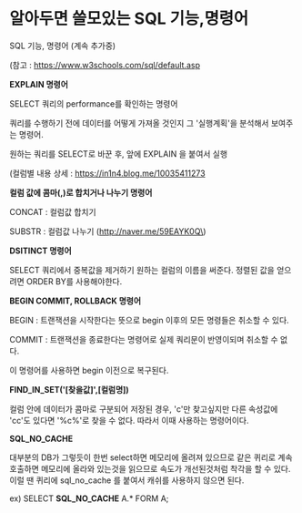 # 알아두면 쓸모있는 SQL 기능,명령어

SQL 기능, 명령어 \(계속 추가중\)

\(참고 : https://www.w3schools.com/sql/default.asp

**EXPLAIN 명령어**

SELECT 쿼리의 performance를 확인하는 명령어

쿼리를 수행하기 전에 데이터를 어떻게 가져올 것인지 그 '실행계획'을 분석해서 보여주는 명령어.

원하는 쿼리를 SELECT로 바꾼 후, 앞에 EXPLAIN 을 붙여서 실행

\(컬럼별 내용 상세 : https://in1n4.blog.me/10035411273



**컬럼 값에 콤마\(,\)로 합치거나 나누기 명령어**

CONCAT : 컬럼값 합치기

SUBSTR : 컬럼값 나누기 \(http://naver.me/59EAYK0Q\)



**DSITINCT 명령어**

SELECT 쿼리에서 중복값을 제거하기 원하는 컬럼의 이름을 써준다. 정렬된 값을 얻으려면 ORDER BY를 사용해야한다.



**BEGIN COMMIT, ROLLBACK 명령어**

BEGIN : 트랜잭션을 시작한다는 뜻으로 begin 이후의 모든 명령들은 취소할 수 있다.

COMMIT : 트랜잭션을 종료한다는 명령어로 실제 쿼리문이 반영이되며 취소할 수 없다.

이 명령어를 사용하면 begin 이전으로 복구된다.



**FIND\_IN\_SET\('\[찾을값\]',\[컬럼명\]\)**

컬럼 안에 데이터가 콤마로 구분되어 저장된 경우, 'c'만 찾고싶지만 다른 속성값에 'cc'도 있다면 '%c%'로 찾을 수 없다. 따라서 이때 사용하는 명령어이다.



**SQL\_NO\_CACHE**

대부분의 DB가 그렇듯이 한번 select하면 메모리에 올려져 있으므로 같은 퀴리로 계속 호출하면 메모리에 올라와 있는것을 읽으므로 속도가 개선된것처럼 착각을 할 수 있다. 이럴 땐 퀴리에 sql\_no\_cache 를 붙여서 캐쉬를 사용하지 않으면 된다.

ex\) SELECT **SQL\_NO\_CACHE** A.\* FORM A;

